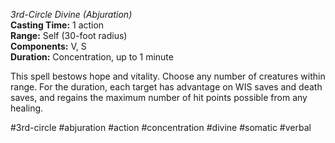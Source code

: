 *3rd-Circle Divine (Abjuration)*  
**Casting Time:** 1 action  
**Range:** Self (30-foot radius)  
**Components:** V, S  
**Duration:** Concentration, up to 1 minute

This spell bestows hope and vitality. Choose any number of creatures within range. For the duration, each target has advantage on WIS saves and death saves, and regains the maximum number of hit points possible from any healing.

#3rd-circle #abjuration #action #concentration #divine #somatic #verbal
